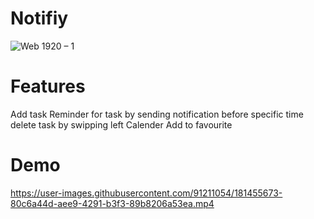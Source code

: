 # Notifiy

![Web 1920 – 1](https://user-images.githubusercontent.com/91211054/180633819-2dcce785-61bd-46de-af8c-ccf4afc33dab.png)


# Features

Add task
Reminder for task by sending notification before specific time
delete task by swipping left
Calender
Add to favourite



# Demo

https://user-images.githubusercontent.com/91211054/181455673-80c6a44d-aee9-4291-b3f3-89b8206a53ea.mp4





